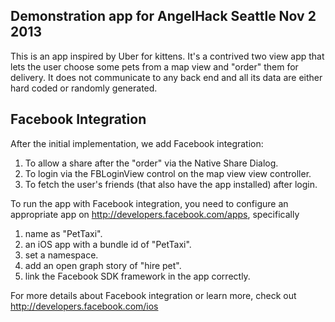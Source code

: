 ## Demonstration app for AngelHack Seattle Nov 2 2013
This is an app inspired by Uber for kittens. It's a contrived two
view app that lets the user choose some pets from a map view
and "order" them for delivery. It does not communicate to any
back end and all its data are either hard coded or randomly generated.

## Facebook Integration
After the initial implementation, we add Facebook integration:

1. To allow a share after the "order" via the Native Share Dialog.
2. To login via the FBLoginView control on the map view view controller.
3. To fetch the user's friends (that also have the app installed)
 after login.
 
To run the app with Facebook integration, you need to configure
an appropriate app on http://developers.facebook.com/apps,
specifically

1. name as "PetTaxi".
2. an iOS app with a bundle id of "PetTaxi".
3. set a namespace.
4. add an open graph story of "hire pet".
5. link the Facebook SDK framework in the app correctly.

For more details about Facebook integration or learn more, check
out http://developers.facebook.com/ios
